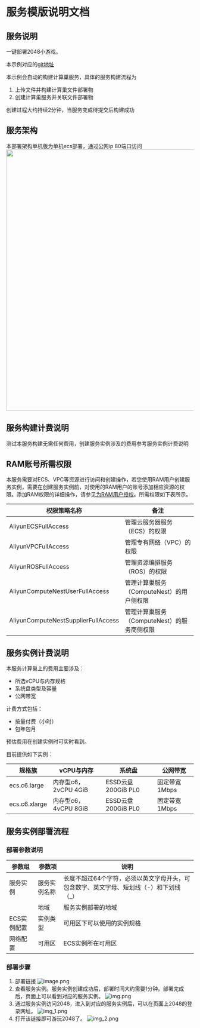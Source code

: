 # 服务模版说明文档

## 服务说明

一键部署2048小游戏。

本示例对应的[git地址](https://github.com/aliyun-computenest/2048-demo)

本示例会自动的构建计算巢服务，具体的服务构建流程为

1. 上传文件并构建计算巢文件部署物
2. 创建计算巢服务并关联文件部署物

创建过程大约持续2分钟，当服务变成待提交后构建成功

## 服务架构

本部署架构单机版为单机ecs部署，通过公网ip 80端口访问
<img src="architecture.png" width="1500" height="700" align="bottom"/>

## 服务构建计费说明

测试本服务构建无需任何费用，创建服务实例涉及的费用参考服务实例计费说明

## RAM账号所需权限

本服务需要对ECS、VPC等资源进行访问和创建操作，若您使用RAM用户创建服务实例，需要在创建服务实例前，对使用的RAM用户的账号添加相应资源的权限。添加RAM权限的详细操作，请参见[为RAM用户授权](https://help.aliyun.com/document_detail/121945.html)。所需权限如下表所示。

| 权限策略名称                          | 备注                     |
|---------------------------------|------------------------|
| AliyunECSFullAccess             | 管理云服务器服务（ECS）的权限       |
| AliyunVPCFullAccess             | 管理专有网络（VPC）的权限         |
| AliyunROSFullAccess             | 管理资源编排服务（ROS）的权限       |
| AliyunComputeNestUserFullAccess | 管理计算巢服务（ComputeNest）的用户侧权限 |
| AliyunComputeNestSupplierFullAccess | 管理计算巢服务（ComputeNest）的服务商侧权限 |

## 服务实例计费说明

本服务计算巢上的费用主要涉及：

- 所选vCPU与内存规格
- 系统盘类型及容量
- 公网带宽

计费方式包括：

- 按量付费（小时）
- 包年包月

预估费用在创建实例时可实时看到。

目前提供如下实例：

| 规格族           | vCPU与内存 | 系统盘 | 公网带宽 |
|---------------| --- | --- | --- |
| ecs.c6.large  | 内存型c6，2vCPU 4GiB | ESSD云盘 200GiB PL0 | 固定带宽1Mbps |
| ecs.c6.xlarge | 内存型c6，4vCPU 8GiB | ESSD云盘 200GiB PL0 | 固定带宽1Mbps |

## 服务实例部署流程

### 部署参数说明

| 参数组         | 参数项    | 说明                                                                     |
|-------------|--------|------------------------------------------------------------------------|
| 服务实例        | 服务实例名称 | 长度不超过64个字符，必须以英文字母开头，可包含数字、英文字母、短划线（-）和下划线（_） |
|             | 地域     | 服务实例部署的地域                                                              |
| ECS实例配置  | 实例类型   | 可用区下可以使用的实例规格                                                          |
| 网络配置        | 可用区    | ECS实例所在可用区                                                             |


### 部署步骤

1. 部署链接
![image.png](1.jpg)
2. 查看服务实例。服务实例创建成功后，部署时间大约需要1分钟。部署完成后，页面上可以看到对应的服务实例。
![img.png](2.jpg)
3. 通过服务实例访问2048，进入到对应的服务实例后，可以在页面上2048的登录网址。
![img_1.png](3.jpg)
4. 打开该链接即可游玩2048了。
![img_2.png](4.jpg)


